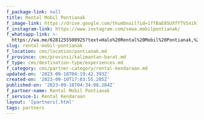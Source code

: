 ```yaml
---
f_package-link: null
title: Rental Mobil Pontianak
f_image-link: https://drive.google.com/thumbnail?id=1ffBaE8SUXffTVSnih7AVPeqgFNcQCYp5
f_instagram-link: https://www.instagram.com/sewa.mobilpontianak/
f_whatsapp-link: >-
  https://wa.me/6281255500925?text=Halo%20Rental%20Mobil%20Pontianak,%20saya%20dapat%20info%20dari%20@loocale.id%20dan%20punya%20pertanyaan
slug: rental-mobil-pontianak
f_location: cms/location/pontianak.md
f_province: cms/provinsi/kalimantan-barat.md
f_type: cms/destination-type/experiences.md
f_category: cms/partner-category/rental-kendaraan.md
updated-on: '2023-09-18T04:19:42.393Z'
created-on: '2023-09-10T17:03:55.285Z'
published-on: '2023-09-18T04:34:08.284Z'
f_partner-name: Rental Mobil Pontianak
f_service-1: Rental Kendaraan
layout: '[partners].html'
tags: partners
---
```



